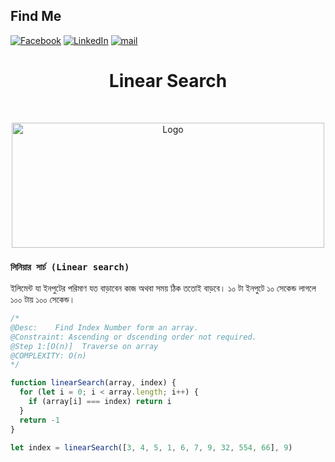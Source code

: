 ## Find Me

[![Facebook][facebook-shield]][facebook-url]
[![LinkedIn][linkedin-shield]][linkedin-url]
[![mail][mail-shield]][mail-url]

<h1 align="center">Linear Search</h1>

<br />
 <p align="center">
    <img src="https://user-images.githubusercontent.com/58470993/196596880-6b18d835-0401-423b-ac92-f60ceefc6f33.png" alt="Logo" width="500" height="200" />
</p>

### `লিনিয়ার সার্চ (Linear search)`

ইলিমেন্ট যা ইনপুটের পরিমাণ যত বাড়াবেন কাজ অথবা সময় ঠিক ততোই বাড়বে। ১০ টা ইনপুটে ১০ সেকেন্ড লাগলে ১০০ টায় ১০০ সেকেন্ড।

```js
/*
@Desc:    Find Index Number form an array.
@Constraint: Ascending or dscending order not required.
@Step 1:[O(n)]  Traverse on array
@COMPLEXITY: O(n)
*/

function linearSearch(array, index) {
  for (let i = 0; i < array.length; i++) {
    if (array[i] === index) return i
  }
  return -1
}

let index = linearSearch([3, 4, 5, 1, 6, 7, 9, 32, 554, 66], 9)
```

<!-- Shield Icons -->

[facebook-shield]: https://img.shields.io/badge/-Facebook-black.svg?style=flat-square&logo=facebook&color=555&logoColor=white
[facebook-url]: https://facebook.com/devnazmul
[linkedin-shield]: https://img.shields.io/badge/-LinkedIn-black.svg?style=flat-square&logo=linkedin&colorB=555
[linkedin-url]: https://linkedin.com/in/pronazmul
[thumbnail-shield]: https://i.ibb.co/d6hxnvd/Screenshot-50.png
[mail-shield]: https://img.shields.io/badge/mnazmul.dev-%40gmail.com-brightgreen
[mail-url]: mailto:mnazmul.dev@gmail.com
